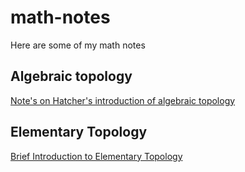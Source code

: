 # math-notes
Here are some of my math notes

## Algebraic topology
[Note's on Hatcher's introduction of algebraic topology](./algebraic_topology_hatcher/algebraic_topology_hatcher.pdf)

## Elementary Topology
[Brief Introduction to Elementary Topology](./elementary_topology_brief/elementary_topology_brief.pdf)
